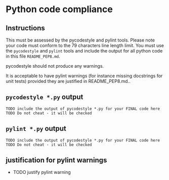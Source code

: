 # Python code compliance

## Instructions

This must be assessed by the pycodestyle and pylint tools. 
Please note your code must conform to the 79 characters line length limit. 
You must use the `pycodestyle` and `pylint` tools and include the output for 
all python code in this file `README_PEP8.md`. 

pycodestyle should not produce any warnings.

It is acceptable to have pylint warnings (for instance missing docstrings for unit tests)
 provided they are justified in README_PEP8.md..

## `pycodestyle *.py` output
```
TODO include the output of pycodestyle *.py for your FINAL code here
TODO Do not cheat - it will be checked
```

## `pylint *.py` output
```
TODO include the output of pycodestyle *.py for your FINAL code here
TODO Do not cheat - it will be checked
```

## justification for pylint warnings

* TODO justify pylint warning
